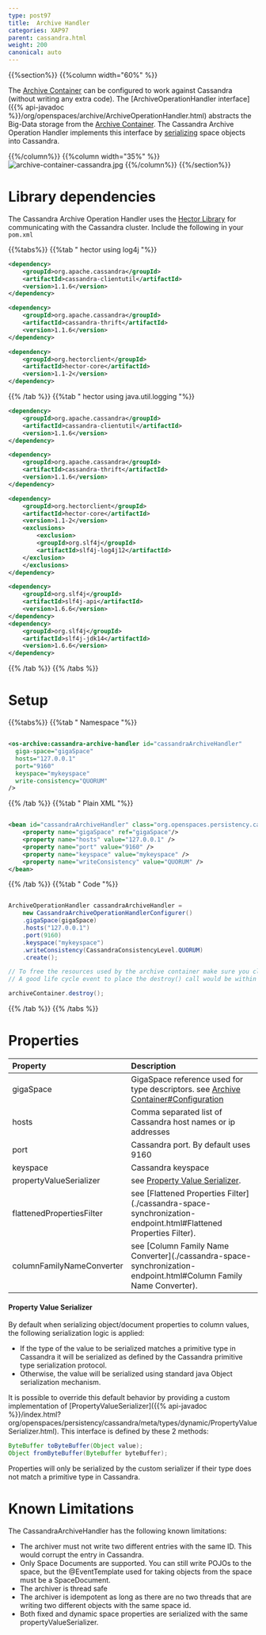 ```yaml
---
type: post97
title:  Archive Handler
categories: XAP97
parent: cassandra.html
weight: 200
canonical: auto
---
```





{{%section%}}
{{%column width="60%" %}}

The [Archive Container](./archive-container.html) can be configured to work against Cassandra (without writing any extra code). The [ArchiveOperationHandler interface]({{% api-javadoc %}}/org/openspaces/archive/ArchiveOperationHandler.html) abstracts the Big-Data storage from the [Archive Container](./archive-container.html). The Cassandra Archive Operation Handler implements this interface by [serializing](#property-value-serializer) space objects into Cassandra.

{{%/column%}}
{{%column width="35%" %}}
![archive-container-cassandra.jpg](/attachment_files/archive-container-cassandra.jpg)
{{%/column%}}
{{%/section%}}



# Library dependencies

The Cassandra Archive Operation Handler uses the [Hector Library](http://hector-client.github.com/hector/build/html/index.html) for communicating with the Cassandra cluster.
Include the following in your `pom.xml`

{{%tabs%}}
{{%tab "  hector using log4j "%}}


```xml
<dependency>
    <groupId>org.apache.cassandra</groupId>
    <artifactId>cassandra-clientutil</artifactId>
    <version>1.1.6</version>
</dependency>

<dependency>
    <groupId>org.apache.cassandra</groupId>
    <artifactId>cassandra-thrift</artifactId>
    <version>1.1.6</version>
</dependency>

<dependency>
    <groupId>org.hectorclient</groupId>
    <artifactId>hector-core</artifactId>
    <version>1.1-2</version>
</dependency>
```

{{% /tab %}}
{{%tab "  hector using java.util.logging "%}}


```xml
<dependency>
    <groupId>org.apache.cassandra</groupId>
    <artifactId>cassandra-clientutil</artifactId>
    <version>1.1.6</version>
</dependency>

<dependency>
    <groupId>org.apache.cassandra</groupId>
    <artifactId>cassandra-thrift</artifactId>
    <version>1.1.6</version>
</dependency>

<dependency>
    <groupId>org.hectorclient</groupId>
    <artifactId>hector-core</artifactId>
    <version>1.1-2</version>
    <exclusions>
        <exclusion>
	    <groupId>org.slf4j</groupId>
	    <artifactId>slf4j-log4j12</artifactId>
	</exclusion>
    </exclusions>
</dependency>

<dependency>
    <groupId>org.slf4j</groupId>
    <artifactId>slf4j-api</artifactId>
    <version>1.6.6</version>
</dependency>
<dependency>
    <groupId>org.slf4j</groupId>
    <artifactId>slf4j-jdk14</artifactId>
    <version>1.6.6</version>
</dependency>
```

{{% /tab %}}
{{% /tabs %}}

# Setup

{{%tabs%}}
{{%tab "  Namespace "%}}


```xml

<os-archive:cassandra-archive-handler id="cassandraArchiveHandler"
  giga-space="gigaSpace"
  hosts="127.0.0.1"
  port="9160"
  keyspace="mykeyspace"
  write-consistency="QUORUM"
/>
```

{{% /tab %}}
{{%tab "  Plain XML "%}}


```xml

<bean id="cassandraArchiveHandler" class="org.openspaces.persistency.cassandra.archive.CassandraArchiveOperationHandler">
	<property name="gigaSpace" ref="gigaSpace"/>
	<property name="hosts" value="127.0.0.1" />
	<property name="port" value="9160" />
	<property name="keyspace" value="mykeyspace" />
	<property name="writeConsistency" value="QUORUM" />
</bean>
```

{{% /tab %}}
{{%tab "  Code "%}}


```java

ArchiveOperationHandler cassandraArchiveHandler =
    new CassandraArchiveOperationHandlerConfigurer()
    .gigaSpace(gigaSpace)
    .hosts("127.0.0.1")
    .port(9160)
    .keyspace("mykeyspace")
    .writeConsistency(CassandraConsistencyLevel.QUORUM)
    .create();

// To free the resources used by the archive container make sure you close it properly.
// A good life cycle event to place the destroy() call would be within the @PreDestroy or DisposableBean#destroy() method.

archiveContainer.destroy();
```

{{% /tab %}}
{{% /tabs %}}

# Properties


|Property|Description|
|:-------|:----------|
|gigaSpace| GigaSpace reference used for type descriptors. see [Archive Container#Configuration](./archive-container.html#Configuration)|
|hosts | Comma separated list of Cassandra host names or ip addresses|
|port | Cassandra port. By default uses 9160|
|keyspace | Cassandra keyspace|
|propertyValueSerializer|see [Property Value Serializer](#property-value-serializer).|
|flattenedPropertiesFilter| see [Flattened Properties Filter](./cassandra-space-synchronization-endpoint.html#Flattened Properties Filter).|
|columnFamilyNameConverter| see [Column Family Name Converter](./cassandra-space-synchronization-endpoint.html#Column Family Name Converter).|


#### Property Value Serializer

By default when serializing object/document properties to column values, the following serialization logic is applied:

- If the type of the value to be serialized matches a primitive type in Cassandra it will be serialized as defined by the Cassandra primitive type serialization protocol.
- Otherwise, the value will be serialized using standard java Object serialization mechanism.

It is possible to override this default behavior by providing a custom implementation of [PropertyValueSerializer]({{% api-javadoc %}}/index.html?org/openspaces/persistency/cassandra/meta/types/dynamic/PropertyValueSerializer.html).
This interface is defined by these 2 methods:


```java
ByteBuffer toByteBuffer(Object value);
Object fromByteBuffer(ByteBuffer byteBuffer);
```

Properties will only be serialized by the custom serializer if their type does not match a primitive type in Cassandra.

# Known Limitations

The CassandraArchiveHandler has the following known limitations:
 *  The archiver must not write two different entries with the same ID. This would corrupt the entry in Cassandra.
 *  Only Space Documents are supported. You can still write POJOs to the space, but the @EventTemplate used for taking objects from the space must be a SpaceDocument.
 *  The archiver is thread safe
 *  The archiver is idempotent as long as there are no two threads that are writing two different objects with the same space id.
 *  Both fixed and dynamic space properties are serialized with the same propertyValueSerializer.
